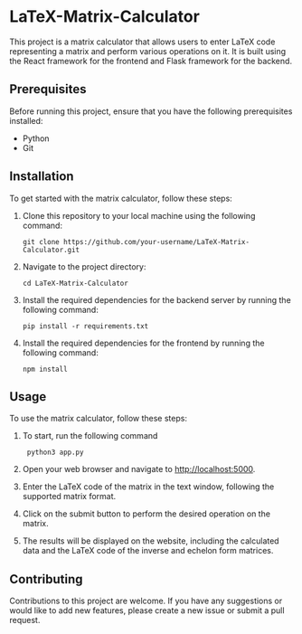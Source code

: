 # LaTeX-Matrix-Calculator

This project is a matrix calculator that allows users to enter LaTeX code representing a matrix and perform various operations on it. It is built using the React framework for the frontend and Flask framework for the backend.

## Prerequisites

Before running this project, ensure that you have the following prerequisites installed:

- Python
- Git

## Installation

To get started with the matrix calculator, follow these steps:

1. Clone this repository to your local machine using the following command:

   ```shell
   git clone https://github.com/your-username/LaTeX-Matrix-Calculator.git
    ```
2. Navigate to the project directory:

   ```shell
   cd LaTeX-Matrix-Calculator
   ```

3. Install the required dependencies for the backend server by running the following command:

    ```shell
    pip install -r requirements.txt
    ```

4. Install the required dependencies for the frontend by running the following command:

    ```shell
    npm install
    ```

## Usage

To use the matrix calculator, follow these steps:

1. To start, run the following command

   ```shell
    python3 app.py
    ```

2. Open your web browser and navigate to [http://localhost:5000](http://localhost:5000).

3. Enter the LaTeX code of the matrix in the text window, following the supported matrix format.

4. Click on the submit button to perform the desired operation on the matrix.

5. The results will be displayed on the website, including the calculated data and the LaTeX code of the inverse and echelon form matrices.

## Contributing

Contributions to this project are welcome. If you have any suggestions or would like to add new features, please create a new issue or submit a pull request.
